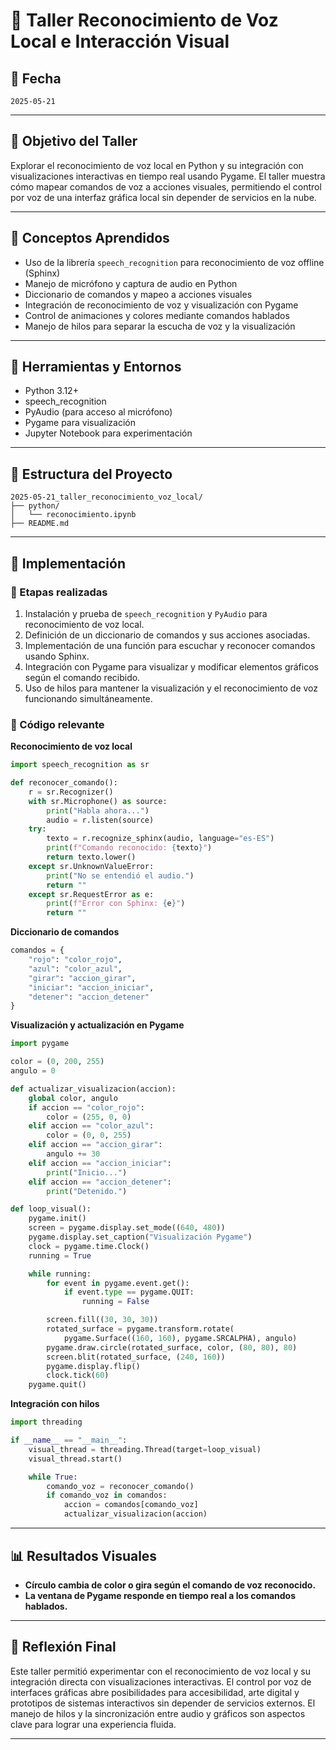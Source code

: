 # 🧪 Taller Reconocimiento de Voz Local e Interacción Visual

## 📅 Fecha
`2025-05-21`    

---

## 🎯 Objetivo del Taller

Explorar el reconocimiento de voz local en Python y su integración con visualizaciones interactivas en tiempo real usando Pygame. El taller muestra cómo mapear comandos de voz a acciones visuales, permitiendo el control por voz de una interfaz gráfica local sin depender de servicios en la nube.

---

## 🧠 Conceptos Aprendidos

- Uso de la librería `speech_recognition` para reconocimiento de voz offline (Sphinx)
- Manejo de micrófono y captura de audio en Python
- Diccionario de comandos y mapeo a acciones visuales
- Integración de reconocimiento de voz y visualización con Pygame
- Control de animaciones y colores mediante comandos hablados
- Manejo de hilos para separar la escucha de voz y la visualización

---

## 🔧 Herramientas y Entornos

- Python 3.12+
- speech_recognition
- PyAudio (para acceso al micrófono)
- Pygame para visualización
- Jupyter Notebook para experimentación

---

## 📁 Estructura del Proyecto

```
2025-05-21_taller_reconocimiento_voz_local/
├── python/
│   └── reconocimiento.ipynb
├── README.md
```

---

## 🧪 Implementación

### 🔹 Etapas realizadas
1. Instalación y prueba de `speech_recognition` y `PyAudio` para reconocimiento de voz local.
2. Definición de un diccionario de comandos y sus acciones asociadas.
3. Implementación de una función para escuchar y reconocer comandos usando Sphinx.
4. Integración con Pygame para visualizar y modificar elementos gráficos según el comando recibido.
5. Uso de hilos para mantener la visualización y el reconocimiento de voz funcionando simultáneamente.

### 🔹 Código relevante

**Reconocimiento de voz local**
```python
import speech_recognition as sr

def reconocer_comando():
    r = sr.Recognizer()
    with sr.Microphone() as source:
        print("Habla ahora...")
        audio = r.listen(source)
    try:
        texto = r.recognize_sphinx(audio, language="es-ES")
        print(f"Comando reconocido: {texto}")
        return texto.lower()
    except sr.UnknownValueError:
        print("No se entendió el audio.")
        return ""
    except sr.RequestError as e:
        print(f"Error con Sphinx: {e}")
        return ""
```

**Diccionario de comandos**
```python
comandos = {
    "rojo": "color_rojo",
    "azul": "color_azul",
    "girar": "accion_girar",
    "iniciar": "accion_iniciar",
    "detener": "accion_detener"
}
```

**Visualización y actualización en Pygame**
```python
import pygame

color = (0, 200, 255)
angulo = 0

def actualizar_visualizacion(accion):
    global color, angulo
    if accion == "color_rojo":
        color = (255, 0, 0)
    elif accion == "color_azul":
        color = (0, 0, 255)
    elif accion == "accion_girar":
        angulo += 30
    elif accion == "accion_iniciar":
        print("Inicio...")
    elif accion == "accion_detener":
        print("Detenido.")

def loop_visual():
    pygame.init()
    screen = pygame.display.set_mode((640, 480))
    pygame.display.set_caption("Visualización Pygame")
    clock = pygame.time.Clock()
    running = True

    while running:
        for event in pygame.event.get():
            if event.type == pygame.QUIT:
                running = False

        screen.fill((30, 30, 30))
        rotated_surface = pygame.transform.rotate(
            pygame.Surface((160, 160), pygame.SRCALPHA), angulo)
        pygame.draw.circle(rotated_surface, color, (80, 80), 80)
        screen.blit(rotated_surface, (240, 160))
        pygame.display.flip()
        clock.tick(60)
    pygame.quit()
```

**Integración con hilos**
```python
import threading

if __name__ == "__main__":
    visual_thread = threading.Thread(target=loop_visual)
    visual_thread.start()

    while True:
        comando_voz = reconocer_comando()
        if comando_voz in comandos:
            accion = comandos[comando_voz]
            actualizar_visualizacion(accion)
```

---

## 📊 Resultados Visuales

- **Círculo cambia de color o gira según el comando de voz reconocido.**
- **La ventana de Pygame responde en tiempo real a los comandos hablados.**

---

## 💬 Reflexión Final

Este taller permitió experimentar con el reconocimiento de voz local y su integración directa con visualizaciones interactivas. El control por voz de interfaces gráficas abre posibilidades para accesibilidad, arte digital y prototipos de sistemas interactivos sin depender de servicios externos. El manejo de hilos y la sincronización entre audio y gráficos son aspectos clave para lograr una experiencia fluida.

---